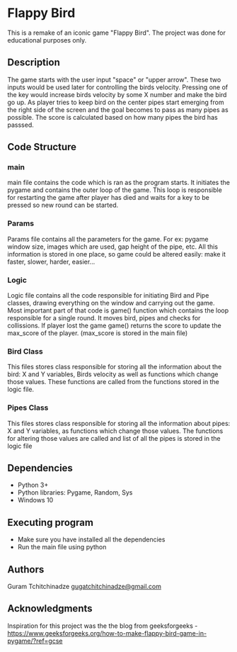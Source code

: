 # Flappy Bird

This is a remake of an iconic game "Flappy Bird". The project was done for educational purposes only.

## Description

The game starts with the user input "space" or "upper arrow". These two inputs would be used later for controlling the birds velocity. Pressing one of the key would increase birds velocity by some X number and make the bird go up. As player tries to keep bird on the center pipes start emerging from the right side of the screen and the goal becomes to pass as many pipes as possible. The score is calculated based on how many pipes the bird has passsed.

## Code Structure

### main
main file contains the code which is ran as the program starts. It initiates the pygame and contains the outer loop of the game. This loop is responsible for restarting the game after player has died and waits for a key to be pressed so new round can be started.

### Params
Params file contains all the parameters for the game. For ex: pygame window size, images which are used, gap height of the pipe, etc. All this information is stored in one place, so game could be altered easily: make it faster, slower, harder, easier...

### Logic
Logic file contains all the code responsible for initiating Bird and Pipe classes, drawing everything on the window and carrying out the game. Most important part of that code is game() function which contains the loop responsible for a single round. It moves bird, pipes and checks for collissions. If player lost the game game() returns the score to update the max_score of the player. (max_score is stored in the main file)

### Bird Class
This files stores class responsible for storing all the information about the bird: X and Y variables, Birds velocity as well as functions which change those values. These functions are called from the functions stored in the logic file.

### Pipes Class
This files stores class responsible for storing all the information about pipes: X and Y variables, as functions which change those values. The functions for altering those values are called and list of all the pipes is stored in the logic file


## Dependencies
* Python 3+
* Python libraries: Pygame, Random, Sys
* Windows 10


## Executing program
* Make sure you have installed all the dependencies
* Run the main file using python


## Authors
Guram Tchitchinadze <gugatchitchinadze@gmail.com>


## Acknowledgments
Inspiration for this project was the the blog from geeksforgeeks - <https://www.geeksforgeeks.org/how-to-make-flappy-bird-game-in-pygame/?ref=gcse>
